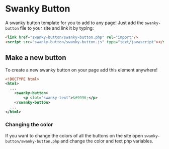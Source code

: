 # Swanky Button
A swanky button template for you to add to any page! Just add the `swanky-button` file to your site and link it by typing:
```html
<link href="swanky-button/swanky-button.php" rel="import"/>
<script src="swanky-button/swanky-button.js" type="text/javascript"></script>
```
## Make a new button
To create a new swanky button on your page add this element anywhere!
```xml
<!DOCTYPE html>
<html>
  ...
    <swanky-button>
        <p slot="swanky-text">&#9996;</p>
    </swanky-button>
  ...
</html>
```
### Changing the color
If you want to change the colors of all the buttons on the site open `swanky-button/swanky-button.php` and change the color and text php variables.
